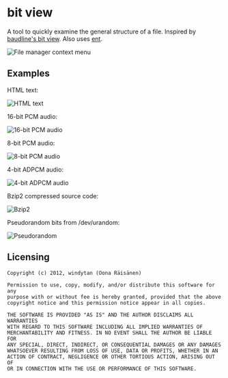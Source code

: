 bit view
========
A tool to quickly examine the general structure of a file. Inspired by [baudline's bit view](http://www.baudline.com/manual/open_file.html#bit_view). Also uses [ent](http://www.fourmilab.ch/random/).

![File manager context menu](http://www.cs.helsinki.fi/u/okraisan/bitview-menu.png)

Examples
--------
HTML text:

![HTML text](http://www.cs.helsinki.fi/u/okraisan/bitview-html3.png)

16-bit PCM audio:

![16-bit PCM audio](http://www.cs.helsinki.fi/u/okraisan/bitview-16bitwav3.png)

8-bit PCM audio:

![8-bit PCM audio](http://www.cs.helsinki.fi/u/okraisan/bitview-8bitwav3.png)

4-bit ADPCM audio:

![4-bit ADPCM audio](http://www.cs.helsinki.fi/u/okraisan/bitview-4bitwav3.png)

Bzip2 compressed source code:

![Bzip2](http://www.cs.helsinki.fi/u/okraisan/bitview-bzip2-3.png)

Pseudorandom bits from /dev/urandom:

![Pseudorandom](http://www.cs.helsinki.fi/u/okraisan/bitview-random3.png)


Licensing
---------

    Copyright (c) 2012, windytan (Oona Räisänen)
    
    Permission to use, copy, modify, and/or distribute this software for any
    purpose with or without fee is hereby granted, provided that the above
    copyright notice and this permission notice appear in all copies.
    
    THE SOFTWARE IS PROVIDED "AS IS" AND THE AUTHOR DISCLAIMS ALL WARRANTIES
    WITH REGARD TO THIS SOFTWARE INCLUDING ALL IMPLIED WARRANTIES OF
    MERCHANTABILITY AND FITNESS. IN NO EVENT SHALL THE AUTHOR BE LIABLE FOR
    ANY SPECIAL, DIRECT, INDIRECT, OR CONSEQUENTIAL DAMAGES OR ANY DAMAGES
    WHATSOEVER RESULTING FROM LOSS OF USE, DATA OR PROFITS, WHETHER IN AN
    ACTION OF CONTRACT, NEGLIGENCE OR OTHER TORTIOUS ACTION, ARISING OUT OF
    OR IN CONNECTION WITH THE USE OR PERFORMANCE OF THIS SOFTWARE.
